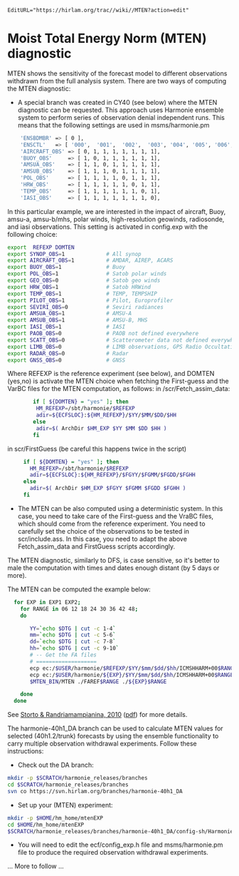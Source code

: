 ```@meta
EditURL="https://hirlam.org/trac//wiki//MTEN?action=edit"
```
# Moist Total Energy Norm (MTEN) diagnostic

MTEN shows the sensitivity of the forecast model to different observations withdrawn from the full analysis system. 
There are two ways of computing the MTEN diagnostic:
  - A special branch was created in CY40 (see below) where the MTEN diagnostic can be requested. This approach uses Harmonie ensemble system to perform series of observation denial independent runs. This means that the following settings are used in msms/harmonie.pm
```bash
    'ENSBDMBR' => [ 0 ],
    'ENSCTL'   => [ '000',  '001',  '002',  '003', '004', '005', '006', '007' ],
    'AIRCRAFT_OBS' => [ 0, 1, 1, 1, 1, 1, 1, 1],
    'BUOY_OBS'     => [ 1, 0, 1, 1, 1, 1, 1, 1],
    'AMSUA_OBS'    => [ 1, 1, 0, 1, 1, 1, 1, 1],
    'AMSUB_OBS'    => [ 1, 1, 1, 0, 1, 1, 1, 1],
    'POL_OBS'      => [ 1, 1, 1, 1, 0, 1, 1, 1],
    'HRW_OBS'      => [ 1, 1, 1, 1, 1, 0, 1, 1],
    'TEMP_OBS'     => [ 1, 1, 1, 1, 1, 1, 0, 1],
    'IASI_OBS'     => [ 1, 1, 1, 1, 1, 1, 1, 0],
```

In this particular example, we are interested in the impact of aircraft, Buoy, amsu-a, amsu-b/mhs, polar winds, high-resolution geowinds, radiosonde, and iasi observations. This setting is activated in config.exp with the following choice:
```bash
export  REFEXP DOMTEN
export SYNOP_OBS=1             # All synop
export AIRCRAFT_OBS=1          # AMDAR, AIREP, ACARS
export BUOY_OBS=1              # Buoy
export POL_OBS=1               # Satob polar winds
export GEO_OBS=0               # Satob geo winds
export HRW_OBS=1               # Satob HRWind
export TEMP_OBS=1              # TEMP, TEMPSHIP
export PILOT_OBS=1             # Pilot, Europrofiler
export SEVIRI_OBS=0            # Seviri radiances
export AMSUA_OBS=1             # AMSU-A
export AMSUB_OBS=1             # AMSU-B, MHS
export IASI_OBS=1              # IASI
export PAOB_OBS=0              # PAOB not defined everywhere
export SCATT_OBS=0             # Scatterometer data not defined everywhere
export LIMB_OBS=0              # LIMB observations, GPS Radio Occultations
export RADAR_OBS=0             # Radar
export GNSS_OBS=0              # GNSS
```

Where REFEXP is the reference experiment (see below), and DOMTEN (yes,no) is activate the MTEN choice when fetching the First-guess and the VarBC files for the MTEN computation, as follows:
in /scr/Fetch_assim_data:
```bash
        if [ ${DOMTEN} = "yes" ]; then
         HM_REFEXP=/sbt/harmonie/$REFEXP
         adir=${ECFSLOC}:${HM_REFEXP}/$YY/$MM/$DD/$HH
        else
         adir=$( ArchDir $HM_EXP $YY $MM $DD $HH )
        fi
```

in scr/FirstGuess
(be careful this happens twice in the script)
```bash
     if [ ${DOMTEN} = "yes" ]; then
       HM_REFEXP=/sbt/harmonie/$REFEXP
       adir=${ECFSLOC}:${HM_REFEXP}/$FGYY/$FGMM/$FGDD/$FGHH
     else
       adir=$( ArchDir $HM_EXP $FGYY $FGMM $FGDD $FGHH )
     fi
```

  - The MTEN can be also computed using a deterministic system. In this case, you need to take care of the First-guess and the VraBC files, which should come from the reference experiment. You need to carefully set the choice of the observations to be tested in scr/include.ass. In this case, you need to adapt the above Fetch_assim_data and FirstGuess scripts accordingly.

The MTEN diagnostic, similarly to DFS, is case sensitive, so it's better to male the computation with times and dates enough distant (by 5 days or more).

The MTEN can be computed the example below:
```bash
  for EXP in EXP1 EXP2;
    for RANGE in 06 12 18 24 30 36 42 48;
    do

       YY=`echo $DTG | cut -c 1-4`
       mm=`echo $DTG | cut -c 5-6`
       dd=`echo $DTG | cut -c 7-8`
       hh=`echo $DTG | cut -c 9-10`
       # -- Get the FA files
       # ===================
       ecp ec:/$USER/harmonie/$REFEXP/$YY/$mm/$dd/$hh/ICMSHHARM+00$RANGE ./FAREF$RANGE
       ecp ec:/$USER/harmonie/${EXP}/$YY/$mm/$dd/$hh/ICMSHHARM+00$RANGE ./${EXP}$RANGE
       $MTEN_BIN/MTEN ./FAREF$RANGE ./${EXP}$RANGE

    done
  done

```

See [Storto & Randriamampianina, 2010](http://onlinelibrary.wiley.com/doi/10.1002/asl.257/full) ([pdf](https://hirlam.org/trac/attachment/wiki/HarmonieWorkingWeek/UseObs201605/Relative_Impact_AS_RR_2010.pdf)) for more details.


The harmonie-40h1_DA branch can be used to calculate MTEN values for selected (40h1.2/trunk) forecasts by using the ensemble functionality to carry multiple observation withdrawal experiments. Follow these instructions:
 * Check out the DA branch:
```bash
mkdir -p $SCRATCH/harmonie_releases/branches
cd $SCRATCH/harmonie_releases/branches
svn co https://svn.hirlam.org/branches/harmonie-40h1_DA
```

 * Set up your (MTEN) experiment:
```bash
mkdir -p $HOME/hm_home/mtenEXP
cd $HOME/hm_home/mtenEXP
$SCRATCH/harmonie_releases/branches/harmonie-40h1_DA/config-sh/Harmonie setup -r $SCRATCH/harmonie_releases/branches/harmonie-40h1_DA
```

 * You will need to edit the ecf/config_exp.h  file and msms/harmonie.pm file to produce the required observation withdrawal experiments.

... More to follow ...
